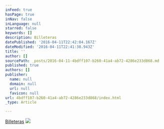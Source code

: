 ```yaml
---
inFeed: true
hasPage: true
inNav: false
inLanguage: null
starred: false
keywords: []
description: Billeteras
datePublished: '2016-04-11T22:42:04.167Z'
dateModified: '2016-04-11T22:41:38.943Z'
title: ''
author: []
sourcePath: _posts/2016-04-11-4bdff107-b260-41a4-ab72-4286e233d868.md
published: true
authors: []
publisher:
  name: null
  domain: null
  url: null
  favicon: null
url: 4bdff107-b260-41a4-ab72-4286e233d868/index.html
_type: Article

---
```

[Billeteras][0]
![](https://the-grid-user-content.s3-us-west-2.amazonaws.com/ac84049a-e0d0-4cc4-b68d-2ac5b8ad53e6.jpg)

[0]: null